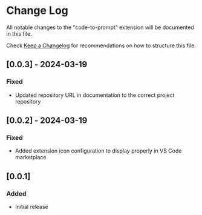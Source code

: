 # Change Log

All notable changes to the "code-to-prompt" extension will be documented in this file.

Check [Keep a Changelog](http://keepachangelog.com/) for recommendations on how to structure this file.

## [0.0.3] - 2024-03-19

### Fixed

- Updated repository URL in documentation to the correct project repository

## [0.0.2] - 2024-03-19

### Fixed

- Added extension icon configuration to display properly in VS Code marketplace

## [0.0.1]

### Added

- Initial release
